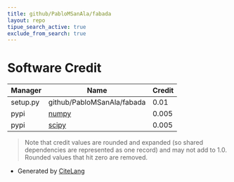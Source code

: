 ```yaml
---
title: github/PabloMSanAla/fabada
layout: repo
tipue_search_active: true
exclude_from_search: true
---
```

# Software Credit

|Manager|Name|Credit|
|-------|----|------|
|setup.py|github/PabloMSanAla/fabada|0.01|
|pypi|[numpy](https://www.numpy.org)|0.005|
|pypi|[scipy](https://scipy.org/)|0.005|


> Note that credit values are rounded and expanded (so shared dependencies are represented as one record) and may not add to 1.0. Rounded values that hit zero are removed.


- Generated by [CiteLang](https://github.com/vsoch/citelang)
